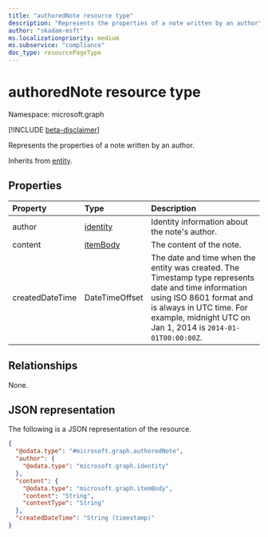 ```yaml
---
title: "authoredNote resource type"
description: "Represents the properties of a note written by an author"
author: "skadam-msft"
ms.localizationpriority: medium
ms.subservice: "compliance"
doc_type: resourcePageType
---
```


# authoredNote resource type

Namespace: microsoft.graph

[!INCLUDE [beta-disclaimer](../../includes/beta-disclaimer.md)]

Represents the properties of a note written by an author.

Inherits from [entity](../resources/entity.md).

## Properties
|Property|Type|Description|
|:---|:---|:---|
|author|[identity](../resources/identity.md)|Identity information about the note's author.|
|content|[itemBody](../resources/itembody.md)|The content of the note.|
|createdDateTime|DateTimeOffset|The date and time when the entity was created. The Timestamp type represents date and time information using ISO 8601 format and is always in UTC time. For example, midnight UTC on Jan 1, 2014 is `2014-01-01T00:00:00Z`.|

## Relationships
None.

## JSON representation
The following is a JSON representation of the resource.
<!-- {
  "blockType": "resource",
  "keyProperty": "id",
  "@odata.type": "microsoft.graph.authoredNote",
  "baseType": "microsoft.graph.entity",
  "openType": false
}
-->
``` json
{
  "@odata.type": "#microsoft.graph.authoredNote",
  "author": {
    "@odata.type": "microsoft.graph.identity"
  },
  "content": {
    "@odata.type": "microsoft.graph.itemBody",
    "content": "String",
    "contentType": "String"
  },
  "createdDateTime": "String (timestamp)"
}
```

